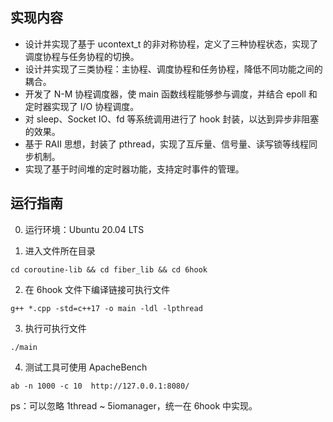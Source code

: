 ## 实现内容
- 设计并实现了基于 ucontext_t 的非对称协程，定义了三种协程状态，实现了调度协程与任务协程的切换。
- 设计并实现了三类协程：主协程、调度协程和任务协程，降低不同功能之间的耦合。
- 开发了 N-M 协程调度器，使 main 函数线程能够参与调度，并结合 epoll 和定时器实现了 I/O 协程调度。
- 对 sleep、Socket IO、fd 等系统调用进行了 hook 封装，以达到异步非阻塞的效果。
- 基于 RAII 思想，封装了 pthread，实现了互斥量、信号量、读写锁等线程同步机制。
- 实现了基于时间堆的定时器功能，支持定时事件的管理。

## 运行指南

0. 运行环境：Ubuntu 20.04 LTS

1. 进入文件所在目录
```shell
cd coroutine-lib && cd fiber_lib && cd 6hook 
```

2. 在 6hook 文件下编译链接可执行文件
```shell
g++ *.cpp -std=c++17 -o main -ldl -lpthread
```

3. 执行可执行文件
```shell
./main
```
4. 测试工具可使用 ApacheBench
```shell
ab -n 1000 -c 10  http://127.0.0.1:8080/
```

ps：可以忽略 1thread ~ 5iomanager，统一在 6hook 中实现。